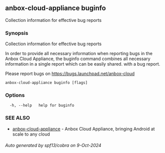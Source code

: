 ## anbox-cloud-appliance buginfo

Collection information for effective bug reports

### Synopsis

Collection information for effective bug reports

In order to provide all necessary information when reporting bugs in the
Anbox Cloud Appliance, the buginfo command combines all necessary
information in a single report which can be easily shared. with a bug
report.

Please report bugs on https://bugs.launchpad.net/anbox-cloud

```
anbox-cloud-appliance buginfo [flags]
```

### Options

```
  -h, --help   help for buginfo
```

### SEE ALSO

* [anbox-cloud-appliance](anbox-cloud-appliance.md)	 - Anbox Cloud Appliance, bringing Android at scale to any cloud

###### Auto generated by spf13/cobra on 9-Oct-2024
